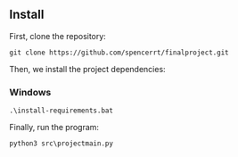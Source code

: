 ## Install

First, clone the repository:
```batch
git clone https://github.com/spencerrt/finalproject.git
```

Then, we install the project dependencies:

### Windows
```batch
.\install-requirements.bat
```

Finally, run the program:
```batch
python3 src\projectmain.py
```